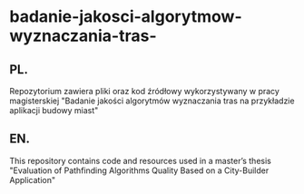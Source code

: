 # badanie-jakosci-algorytmow-wyznaczania-tras-

## PL.

Repozytorium zawiera pliki oraz kod źródłowy wykorzystywany w pracy magisterskiej "Badanie jakości algorytmów wyznaczania tras na przykładzie aplikacji budowy miast"

## EN.

This repository contains code and resources used in a master’s thesis "Evaluation of Pathfinding Algorithms Quality Based on a City-Builder Application"
